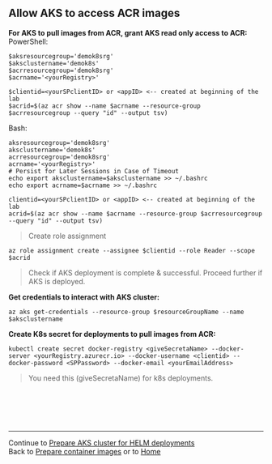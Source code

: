 ## Allow AKS to access ACR images

**For AKS to pull images from ACR, grant AKS read only access to ACR:**\
PowerShell:

    $aksresourcegroup='demok8srg'
    $aksclustername='demok8s'
    $acrresourcegroup='demok8srg'
    $acrname='<yourRegistry>'

    $clientid=<yourSPclientID> or <appID> <-- created at beginning of the lab
    $acrid=$(az acr show --name $acrname --resource-group $acrresourcegroup --query "id" --output tsv)
Bash:

    aksresourcegroup='demok8srg'
    aksclustername='demok8s'
    acrresourcegroup='demok8srg'
    acrname='<yourRegistry>'
    # Persist for Later Sessions in Case of Timeout
    echo export aksclustername=$aksclustername >> ~/.bashrc
    echo export acrname=$acrname >> ~/.bashrc

    clientid=<yourSPclientID> or <appID> <-- created at beginning of the lab
    acrid=$(az acr show --name $acrname --resource-group $acrresourcegroup --query "id" --output tsv)

>Create role assignment

    az role assignment create --assignee $clientid --role Reader --scope $acrid

>Check if AKS deployment is complete & successful. Proceed further if AKS is deployed.

**Get credentials to interact with AKS cluster:**

    az aks get-credentials --resource-group $resourceGroupName --name $aksclustername

**Create K8s secret for deployments to pull images from ACR:**

    kubectl create secret docker-registry <giveSecretaName> --docker-server <yourRegistry.azurecr.io> --docker-username <clientid> --docker-password <SPPassword> --docker-email <yourEmailAddress>

>You need this (giveSecretaName) for k8s deployments.

<br>
<br>
<br>
<br>

---
Continue to [Prepare AKS cluster for HELM deployments](helm.md) \
Back to [Prepare container images](prepareimages.md) or to [Home](README.md)